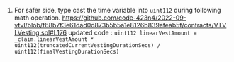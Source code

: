 1. For safer side, type cast the time variable into `uint112` during following math operation.
https://github.com/code-423n4/2022-09-vtvl/blob/f68b7f3e61dad0d873b5b5a1e8126b839afeab5f/contracts/VTVLVesting.sol#L176
updated code :
`uint112 linearVestAmount = _claim.linearVestAmount * uint112(truncatedCurrentVestingDurationSecs) / uint112(finalVestingDurationSecs)`